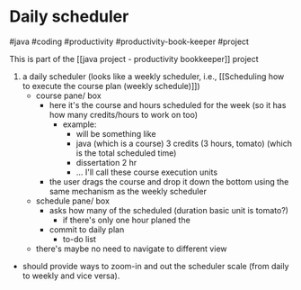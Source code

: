 # Daily scheduler

#java #coding #productivity #productivity-book-keeper #project

This is part of the [[java project - productivity bookkeeper]] project


1. a daily scheduler (looks like a weekly scheduler, i.e., [[Scheduling how to execute the course plan (weekly schedule)]])
	- course pane/ box
		- here it's the course and hours scheduled for the week (so it has how many credits/hours to work on too)
			- example:
				- will be something like
				- java (which is a course) 3 credits (3 hours, tomato) (which is the total scheduled time)
				- dissertation 2 hr
				- ... I'll call these course execution units
		- the user drags the course and drop it down the bottom using the same mechanism as the weekly scheduler
	- schedule pane/ box
		- asks how many of the scheduled (duration basic unit is tomato?)
			- if there's only one hour planed the
		- commit to daily plan
			- to-do list
	- there's maybe no need to navigate to different view
- should provide ways to zoom-in and out the scheduler scale (from daily to weekly and vice versa).